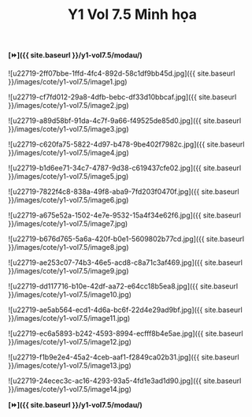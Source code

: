 ﻿---
layout: post
title: Y1 Vol 7.5 Minh họa
permalink: /y1-vol7.5/minhhoa/
---

**[⏩]({{ site.baseurl }}/y1-vol7.5/modau/)**

![u22719-2ff07bbe-1ffd-4fc4-892d-58c1df9bb45d.jpg]({{ site.baseurl }}/images/cote/y1-vol7.5/image1.jpg)

![u22719-cf7fd012-29a8-4dfb-bebc-df33d10bbcaf.jpg]({{ site.baseurl }}/images/cote/y1-vol7.5/image2.jpg)

![u22719-a89d58bf-91da-4c7f-9a66-f49525de85d0.jpg]({{ site.baseurl }}/images/cote/y1-vol7.5/image3.jpg)

![u22719-c620fa75-5822-4d97-b478-9be402f7982c.jpg]({{ site.baseurl }}/images/cote/y1-vol7.5/image4.jpg)

![u22719-b1d6ee71-34c7-4787-9d38-c619437cfe02.jpg]({{ site.baseurl }}/images/cote/y1-vol7.5/image5.jpg)

![u22719-7822f4c8-838a-49f8-aba9-7fd203f0470f.jpg]({{ site.baseurl }}/images/cote/y1-vol7.5/image6.jpg)

![u22719-a675e52a-1502-4e7e-9532-15a4f34e62f6.jpg]({{ site.baseurl }}/images/cote/y1-vol7.5/image7.jpg)

![u22719-b676d765-5a6a-420f-b0e1-5609802b77cd.jpg]({{ site.baseurl }}/images/cote/y1-vol7.5/image8.jpg)

![u22719-ae253c07-74b3-46e5-acd8-c8a71c3af469.jpg]({{ site.baseurl }}/images/cote/y1-vol7.5/image9.jpg)

![u22719-dd117716-b10e-42df-aa72-e64cc18b5ea8.jpg]({{ site.baseurl }}/images/cote/y1-vol7.5/image10.jpg)

![u22719-ae5ab564-ecd1-4d6a-bc6f-22d4e29ad9bf.jpg]({{ site.baseurl }}/images/cote/y1-vol7.5/image11.jpg)

![u22719-ec6a5893-b242-4593-8994-ecfff8b4e5ae.jpg]({{ site.baseurl }}/images/cote/y1-vol7.5/image12.jpg)

![u22719-f1b9e2e4-45a2-4ceb-aaf1-f2849ca02b31.jpg]({{ site.baseurl }}/images/cote/y1-vol7.5/image13.jpg)

![u22719-24ecec3c-ac16-4293-93a5-4fd1e3ad1d90.jpg]({{ site.baseurl }}/images/cote/y1-vol7.5/image14.jpg)

**[⏩]({{ site.baseurl }}/y1-vol7.5/modau/)**
